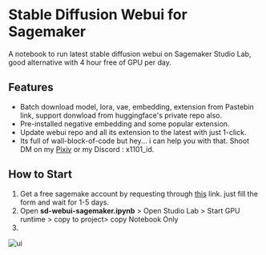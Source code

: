 # Stable Diffusion Webui for Sagemaker 
A notebook to run latest stable diffusion webui on Sagemaker Studio Lab, good alternative with 4 hour free of GPU per day. 

## Features
  - Batch download model, lora, vae, embedding, extension from Pastebin link, support donwload from huggingface's private repo also.
  - Pre-installed negative embedding and some popular extension.
  - Update webui repo and all its extension to the latest with just 1-click.
  - Its full of wall-block-of-code but hey... i can help you with that. Shoot DM on my [Pixiv](https://pixiv.me/x1101_id) or my Discord : x1101_id.

## How to Start
  1. Get a free sagemake account by requesting through [this](https://studiolab.sagemaker.aws/requestAccount) link. just fill the form and wait for 1-5 days.
  2. Open **sd-webui-sagemaker.ipynb** > Open Studio Lab > Start GPU runtime > copy to project> copy Notebook Only
  3. 
 ![ui]([https://myoctocat.com/assets/images/base-octocat.svg](https://github.com/DEX-1101/sd-webui-sagemaker/blob/a56066a75ac6a18419ed53072bb262c2a8048bb5/ui.png)https://github.com/DEX-1101/sd-webui-sagemaker/blob/a56066a75ac6a18419ed53072bb262c2a8048bb5/ui.png)



